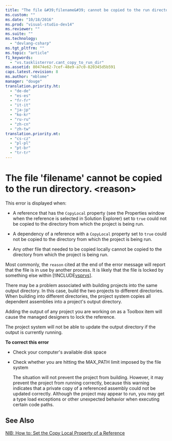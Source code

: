 ```yaml
---
title: "The file &#39;filename&#39; cannot be copied to the run directory. &lt;reason&gt;"
ms.custom: ""
ms.date: "10/18/2016"
ms.prod: "visual-studio-dev14"
ms.reviewer: ""
ms.suite: ""
ms.technology: 
  - "devlang-csharp"
ms.tgt_pltfrm: ""
ms.topic: "article"
f1_keywords: 
  - "vs.tasklisterror.cant_copy_to_run_dir"
ms.assetid: 80474e62-7cef-48e9-a7c0-820345d5b591
caps.latest.revision: 8
ms.author: "mblome"
manager: "douge"
translation.priority.ht: 
  - "de-de"
  - "es-es"
  - "fr-fr"
  - "it-it"
  - "ja-jp"
  - "ko-kr"
  - "ru-ru"
  - "zh-cn"
  - "zh-tw"
translation.priority.mt: 
  - "cs-cz"
  - "pl-pl"
  - "pt-br"
  - "tr-tr"
---
```

# The file &#39;filename&#39; cannot be copied to the run directory. &lt;reason&gt;
This error is displayed when:  
  
-   A reference that has the `CopyLocal` property (see the Properties window when the reference is selected in Solution Explorer) set to `true` could not be copied to the directory from which the project is being run.  
  
-   A dependency of a reference with a `CopyLocal` property set to `true` could not be copied to the directory from which the project is being run.  
  
-   Any other file that needed to be copied locally cannot be copied to the directory from which the project is being run.  
  
 Most commonly, the `reason` cited at the end of the error message will report that the file is in use by another process. It is likely that the file is locked by something else within [!INCLUDE[vsprvs](../codequality/includes/vsprvs_md.md)].  
  
 There may be a problem associated with building projects into the same output directory. In this case, build the two projects to different directories. When building into different directories, the project system copies all dependent assemblies into a project's output directory.  
  
 Adding the output of any project you are working on as a Toolbox item will cause the managed designers to lock the reference.  
  
 The project system will not be able to update the output directory if the output is currently running.  
  
 **To correct this error**  
  
-   Check your computer's available disk space  
  
-   Check whether you are hitting the MAX_PATH limit imposed by the file system  
  
     The situation will not prevent the project from building. However, it may prevent the project from running correctly, because this warning indicates that a private copy of a referenced assembly could not be updated correctly. Although the project may appear to run, you may get a type load exceptions or other unexpected behavior when executing certain code paths.  
  
## See Also  
 [NIB: How to: Set the Copy Local Property of a Reference](http://msdn.microsoft.com/en-us/dfe2ba13-f27f-4356-a481-ea67d5acacbd)